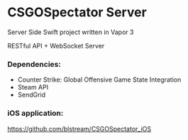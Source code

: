 # CSGOSpectator Server

Server Side Swift project written in Vapor 3

RESTful API + WebSocket Server

### Dependencies:

- Counter Strike: Global Offensive Game State Integration
- Steam API
- SendGrid

### iOS application: 
https://github.com/blstream/CSGOSpectator_iOS
